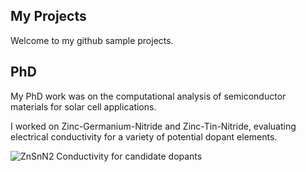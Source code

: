 ## My Projects
Welcome to my github sample projects. 

## PhD 
My PhD work was on the computational analysis of semiconductor materials for solar cell applications. 

I worked on Zinc-Germanium-Nitride and Zinc-Tin-Nitride, evaluating electrical conductivity for a variety of potential dopant elements. 

![ZnSnN2 Conductivity for candidate dopants](https://example.com/chat-app-screenshot.jpg)
